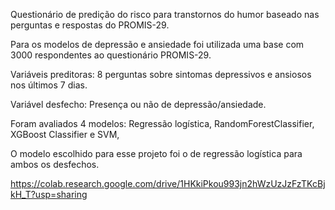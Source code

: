 Questionário de predição do risco para transtornos do humor baseado nas perguntas e respostas do PROMIS-29.

Para os modelos de depressão e ansiedade foi utilizada uma base com 3000 respondentes ao questionário PROMIS-29.

Variáveis preditoras: 8 perguntas sobre sintomas depressivos e ansiosos nos últimos 7 dias.

Variável desfecho: Presença ou não de depressão/ansiedade.

Foram avaliados 4 modelos: Regressão logística, RandomForestClassifier, XGBoost Classifier e SVM,

O modelo escolhido para esse projeto foi o de regressão logística para ambos os desfechos.

https://colab.research.google.com/drive/1HKkiPkou993jn2hWzUzJzFzTKcBjkH_T?usp=sharing
